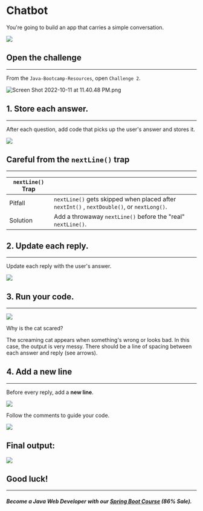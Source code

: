 # Chatbot

 You're going to build an app that carries a simple conversation.

![](https://firebasestorage.googleapis.com/v0/b/learnthepart-75aed.appspot.com/o/images%2F4a54dc0a-bb71-4239-90b0-33aa2fe4e123?alt=media&token=0109dc14-ca2c-47fb-8448-79a6a2ac1958)

## Open the challenge
------------------

From the `Java-Bootcamp-Resources`, open `Challenge 2`.

![Screen Shot 2022-10-11 at 11.40.48 PM.png](https://firebasestorage.googleapis.com/v0/b/learnthepart-75aed.appspot.com/o/images%2Ffb04a622-3205-4d01-983a-d79dd0b37543?alt=media&token=3eea4312-991b-4a5e-ad57-40a6190f1ed3)

## 1\. Store each answer.
----------------------

After each question, add code that picks up the user's answer and stores it.

![](https://firebasestorage.googleapis.com/v0/b/learnthepart-75aed.appspot.com/o/images%2Ff9ea05df-7ab7-4a40-9a98-688c86d90800?alt=media&token=28a23c0c-7336-4801-bdba-fd28d4cfbf9f)

## **Careful from the** `nextLine()` **trap**
----------------------------------------------

|`nextLine()` Trap | |
| --- | --- |
| Pitfall  | `nextLine()` gets skipped when placed after `nextInt()` , `nextDouble()`, or `nextLong()`. 
| Solution  |Add a throwaway `nextLine()` before the "real" `nextLine()`.


## 2\. Update each reply.
----------------------

Update each reply with the user's answer.

![](https://firebasestorage.googleapis.com/v0/b/learnthepart-75aed.appspot.com/o/images%2F552e517f-df7e-45f7-855a-00d87b57ef9b?alt=media&token=a128b99e-10dd-40d6-b1ae-7a5012270387)

## 3\. Run your code.
------------------

![](https://firebasestorage.googleapis.com/v0/b/learnthepart-75aed.appspot.com/o/images%2Fbfe424ab-e8f5-4fc2-8baf-e56166a9d21c?alt=media&token=7400df03-5c04-4b6b-a32c-eefd11965602)

Why is the cat scared?

The screaming cat appears when something's wrong or looks bad. In this case, the output is very messy. There should be a line of spacing between each answer and reply (see arrows).

## 4\. Add a new line
------------------

Before every reply, add a **new line**.

![](https://firebasestorage.googleapis.com/v0/b/learnthepart-75aed.appspot.com/o/images%2F9596d12a-a533-4f51-b681-d284b796fa14?alt=media&token=bb73f014-e20e-4dc1-ac0e-51792239a8c9)

Follow the comments to guide your code.

![](https://firebasestorage.googleapis.com/v0/b/learnthepart-75aed.appspot.com/o/images%2F7d4014e9-8b2e-4e37-ad66-fd2567f4739d?alt=media&token=78395093-bb2e-40ef-90c1-1a78d1cec451)

## **Final output:**

![](https://firebasestorage.googleapis.com/v0/b/learnthepart-75aed.appspot.com/o/images%2Fc0b7c5bc-90b5-4d26-810a-cb3d7bc6f0db?alt=media&token=d031d2bc-eb28-4652-86fd-e021f5574694)

## Good luck!
----------
##### Become a Java Web Developer with our [Spring Boot Course](https://udemy-redirect-app.herokuapp.com/spring) (86% Sale).